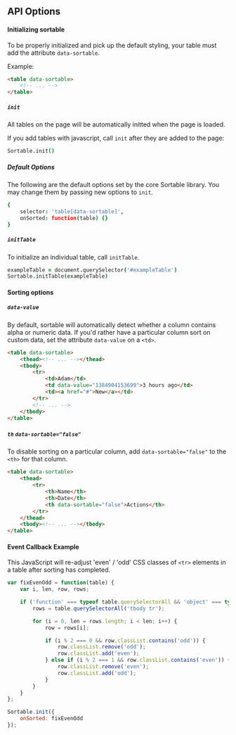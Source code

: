 ## API Options

#### Initializing sortable

To be properly initialized and pick up the default styling, your table must add the attribute `data-sortable`.

Example:

```html
<table data-sortable>
    <!-- ... -->
</table>
```

##### `init`

All tables on the page will be automatically initted when the page is loaded.

If you add tables with javascript, call `init` after they are added to the page:

```coffeescript
Sortable.init()
```

##### Default Options

The following are the default options set by the core Sortable library. You may change them by passing new options to `init`.

```coffeescript
{
    selector: 'table[data-sortable]',
    onSorted: function(table) {}
}
```

##### `initTable`

To initialize an individual table, call `initTable`.

```coffeescript
exampleTable = document.querySelector('#exampleTable')
Sortable.initTable(exampleTable)
```

#### Sorting options

##### `data-value`

By default, sortable will automatically detect whether a column contains alpha or numeric data. If you'd rather have a particular column sort on custom data, set the attribute `data-value` on a `<td>`.

```html
<table data-sortable>
    <thead><!-- ... --></thead>
    <tbody>
        <tr>
            <td>Adam</td>
            <td data-value="1384904153699">3 hours ago</td>
            <td><a href="#">New</a></td>
        </tr>
        <!-- ... -->
    </tbody>
</table>
```

##### `th` `data-sortable="false"`

To disable sorting on a particular column, add `data-sortable="false"` to the `<th>` for that column.

```html
<table data-sortable>
    <thead>
        <tr>
            <th>Name</th>
            <th>Date</th>
            <th data-sortable="false">Actions</th>
        </tr>
    </thead>
    <tbody><!-- ... --></tbody>
</table>
```

#### Event Callback Example

This JavaScript will re-adjust 'even' / 'odd' CSS classes of `<tr>` elements in a table after sorting has completed.

```javascript
var fixEvenOdd = function(table) {
    var i, len, row, rows;

    if ('function' === typeof table.querySelectorAll && 'object' === typeof table.classList) {
        rows = table.querySelectorAll('tbody tr');

        for (i = 0, len = rows.length; i < len; i++) {
            row = rows[i];

            if (i % 2 === 0 && row.classList.contains('odd')) {
                row.classList.remove('odd');
                row.classList.add('even');
            } else if (i % 2 === 1 && row.classList.contains('even')) {
                row.classList.remove('even');
                row.classList.add('odd');
            }
        }
    }
};

Sortable.init({
    onSorted: fixEvenOdd
});
```

<!-- Resources for the demos -->
<p style="-webkit-transform: translateZ(0)"></p>
<script src="/sortable/js/sortable.js"></script>
<link rel="stylesheet" href="/sortable/css/sortable-theme-light.css" />
